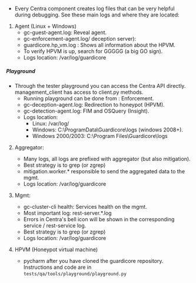 - Every Centra component creates log files that can be very helpful during debugging. See these main logs and where they are located:
1.  Agent (Linux + Windows)
	- gc-guest-agent.log: Reveal agent.
	- gc-enforcement-agent.log/ deception server):
	- guardicore.hp_vm.log : Shows all information about the HPVM.
	- To verify HPVM is up, search for GGGGG (a big GO sign).
	- Logs location: /var/log/guardicore
	
##### Playground
- Through the tester playground you can access the Centra API directly. management_client has access to client.py methods.
	- Running playground can be done from : Enforcement.
	- gc-deception-agent.log: Redirection to honeypot (HPVM).
	- gc-detection-agent.log: FIM and OSQuery (Insight).
	- Logs location:
		- Linux: /var/log/
		- Windows: C:\ProgramData\Guardicore\logs (windows 2008+).
		- Windows 2000/2003: C:\Program Files\Guardicore\logs

2.  Aggregator:
	- Many logs, all logs are prefixed with aggregator (but also mitigation).
	- Best strategy is to grep (or zgrep)
	- mitigation.worker.* responsible to send the aggregated data to the mgmt.
	- Logs location: /var/log/guardicore

3.  Mgmt:
	- gc-cluster-cli health: Services health on the mgmt.
	- Most important log: rest-server.*.log
	- Errors in Centra's bell icon will be shown in the corresponding service / rest-service log.
	- Best strategy is to grep (or zgrep)
	- Logs location: /var/log/guardicore

4. HPVM (Honeypot virtual machine)
	- pycharm after you have cloned the guardicore repository. Instructions and code are in `tests/qa/tools/playground/playground.py`